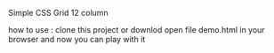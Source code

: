 Simple CSS Grid 12 column

how to use :
clone this project or downlod
open file demo.html in your browser and now you can play with it